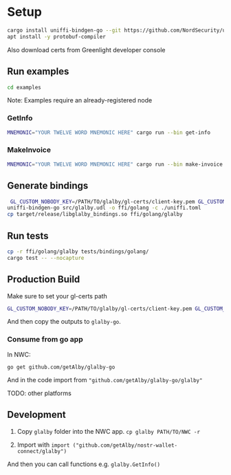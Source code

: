# Setup

```sh
cargo install uniffi-bindgen-go --git https://github.com/NordSecurity/uniffi-bindgen-go --tag v0.2.1+v0.25.0
apt install -y protobuf-compiler
```

Also download certs from Greenlight developer console

## Run examples

```sh
cd examples
```

Note: Examples require an already-registered node

### GetInfo

```sh
MNEMONIC="YOUR TWELVE WORD MNEMONIC HERE" cargo run --bin get-info
```

### MakeInvoice

```sh
MNEMONIC="YOUR TWELVE WORD MNEMONIC HERE" cargo run --bin make-invoice
```

## Generate bindings

```sh
 GL_CUSTOM_NOBODY_KEY=/PATH/TO/glalby/gl-certs/client-key.pem GL_CUSTOM_NOBODY_CERT=/PATH/TO/glalby/gl-certs/client.crt cargo build --release
uniffi-bindgen-go src/glalby.udl -o ffi/golang -c ./uniffi.toml
cp target/release/libglalby_bindings.so ffi/golang/glalby
```

## Run tests

```sh
cp -r ffi/golang/glalby tests/bindings/golang/
cargo test -- --nocapture
```

## Production Build

Make sure to set your gl-certs path

```sh
GL_CUSTOM_NOBODY_KEY=/PATH/TO/glalby/gl-certs/client-key.pem GL_CUSTOM_NOBODY_CERT=/PATH/TO/glalby/gl-certs/client.crt ./scripts/uniffi_bindgen_generate_go.sh
```

And then copy the outputs to `glalby-go`.

### Consume from go app

In NWC:

`go get github.com/getAlby/glalby-go`

And in the code import from `"github.com/getAlby/glalby-go/glalby"`

TODO: other platforms

## Development

1. Copy `glalby` folder into the NWC app. `cp glalby PATH/TO/NWC -r`

2. Import with `import ("github.com/getAlby/nostr-wallet-connect/glalby")`

And then you can call functions e.g. `glalby.GetInfo()`
